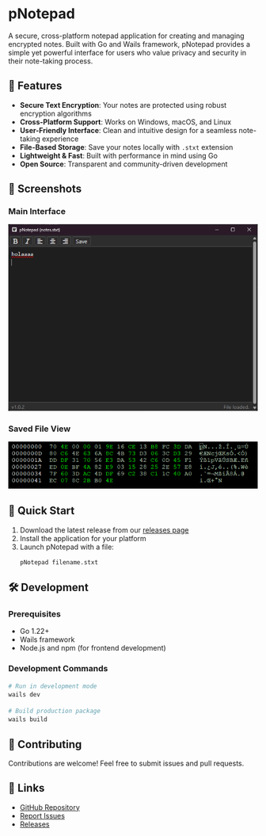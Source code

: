 # pNotepad

A secure, cross-platform notepad application for creating and managing encrypted notes. Built with Go and Wails framework, pNotepad provides a simple yet powerful interface for users who value privacy and security in their note-taking process.

## 🚀 Features

- **Secure Text Encryption**: Your notes are protected using robust encryption algorithms
- **Cross-Platform Support**: Works on Windows, macOS, and Linux
- **User-Friendly Interface**: Clean and intuitive design for a seamless note-taking experience
- **File-Based Storage**: Save your notes locally with `.stxt` extension
- **Lightweight & Fast**: Built with performance in mind using Go
- **Open Source**: Transparent and community-driven development

## 📸 Screenshots

### Main Interface
![Main Interface](https://raw.githubusercontent.com/jonathanhecl/pNotepad/main/pNotepad.png)

### Saved File View
![Saved File](https://raw.githubusercontent.com/jonathanhecl/pNotepad/main/pNotepad-saved.png)

## 🚀 Quick Start

1. Download the latest release from our [releases page](https://github.com/jonathanhecl/pNotepad/releases)
2. Install the application for your platform
3. Launch pNotepad with a file:
   ```
   pNotepad filename.stxt
   ```

## 🛠️ Development

### Prerequisites
- Go 1.22+
- Wails framework
- Node.js and npm (for frontend development)

### Development Commands

```bash
# Run in development mode
wails dev

# Build production package
wails build
```

## 🤝 Contributing

Contributions are welcome! Feel free to submit issues and pull requests.

## 🔗 Links

- [GitHub Repository](https://github.com/jonathanhecl/pNotepad)
- [Report Issues](https://github.com/jonathanhecl/pNotepad/issues)
- [Releases](https://github.com/jonathanhecl/pNotepad/releases)
